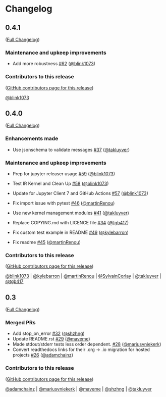 # Changelog

<!-- <START NEW CHANGELOG ENTRY> -->

## 0.4.1

([Full Changelog](https://github.com/jupyter/jupyter_kernel_test/compare/v0.4.0...87bdb591a83640ec76fe74ce11611a821653d0a6))

### Maintenance and upkeep improvements

- Add more robustness [#62](https://github.com/jupyter/jupyter_kernel_test/pull/62) ([@blink1073](https://github.com/blink1073))

### Contributors to this release

([GitHub contributors page for this release](https://github.com/jupyter/jupyter_kernel_test/graphs/contributors?from=2021-11-30&to=2021-12-02&type=c))

[@blink1073](https://github.com/search?q=repo%3Ajupyter%2Fjupyter_kernel_test+involves%3Ablink1073+updated%3A2021-11-30..2021-12-02&type=Issues)

<!-- <END NEW CHANGELOG ENTRY> -->

## 0.4.0

([Full Changelog](https://github.com/jupyter/jupyter_kernel_test/compare/0.3...687e6f83af9cecae832c4ad8f79291322def23e5))

### Enhancements made

- Use jsonschema to validate messages [#37](https://github.com/jupyter/jupyter_kernel_test/pull/37) ([@takluyver](https://github.com/takluyver))

### Maintenance and upkeep improvements

- Prep for jupyter releaser usage [#59](https://github.com/jupyter/jupyter_kernel_test/pull/59) ([@blink1073](https://github.com/blink1073))
- Test IR Kernel and Clean Up [#58](https://github.com/jupyter/jupyter_kernel_test/pull/58) ([@blink1073](https://github.com/blink1073))
- Update for Jupyter Client 7 and GitHub Actions [#57](https://github.com/jupyter/jupyter_kernel_test/pull/57) ([@blink1073](https://github.com/blink1073))
- Fix import issue with pytest [#46](https://github.com/jupyter/jupyter_kernel_test/pull/46) ([@martinRenou](https://github.com/martinRenou))
- Use new kernel management modules [#41](https://github.com/jupyter/jupyter_kernel_test/pull/41) ([@takluyver](https://github.com/takluyver))
- Replace COPYING.md with LICENCE file [#34](https://github.com/jupyter/jupyter_kernel_test/pull/34) ([@tgb417](https://github.com/tgb417))

- Fix custom test example in README [#49](https://github.com/jupyter/jupyter_kernel_test/pull/49) ([@kylebarron](https://github.com/kylebarron))
- Fix readme [#45](https://github.com/jupyter/jupyter_kernel_test/pull/45) ([@martinRenou](https://github.com/martinRenou))

### Contributors to this release

([GitHub contributors page for this release](https://github.com/jupyter/jupyter_kernel_test/graphs/contributors?from=2017-04-28&to=2021-11-30&type=c))

[@blink1073](https://github.com/search?q=repo%3Ajupyter%2Fjupyter_kernel_test+involves%3Ablink1073+updated%3A2017-04-28..2021-11-30&type=Issues) | [@kylebarron](https://github.com/search?q=repo%3Ajupyter%2Fjupyter_kernel_test+involves%3Akylebarron+updated%3A2017-04-28..2021-11-30&type=Issues) | [@martinRenou](https://github.com/search?q=repo%3Ajupyter%2Fjupyter_kernel_test+involves%3AmartinRenou+updated%3A2017-04-28..2021-11-30&type=Issues) | [@SylvainCorlay](https://github.com/search?q=repo%3Ajupyter%2Fjupyter_kernel_test+involves%3ASylvainCorlay+updated%3A2017-04-28..2021-11-30&type=Issues) | [@takluyver](https://github.com/search?q=repo%3Ajupyter%2Fjupyter_kernel_test+involves%3Atakluyver+updated%3A2017-04-28..2021-11-30&type=Issues) | [@tgb417](https://github.com/search?q=repo%3Ajupyter%2Fjupyter_kernel_test+involves%3Atgb417+updated%3A2017-04-28..2021-11-30&type=Issues)

## 0.3

([Full Changelog](https://github.com/jupyter/jupyter_kernel_test/compare/7283c8c...309feed))

### Merged PRs

- Add stop_on_error [#32](https://github.com/jupyter/jupyter_kernel_test/pull/32) ([@shzhng](https://github.com/shzhng))
- Update README.rst [#29](https://github.com/jupyter/jupyter_kernel_test/pull/29) ([@maveme](https://github.com/maveme))
- Made stdout/stderr tests less order dependent. [#28](https://github.com/jupyter/jupyter_kernel_test/pull/28) ([@mariusvniekerk](https://github.com/mariusvniekerk))
- Convert readthedocs links for their .org -> .io migration for hosted projects [#26](https://github.com/jupyter/jupyter_kernel_test/pull/26) ([@adamchainz](https://github.com/adamchainz))

### Contributors to this release

([GitHub contributors page for this release](https://github.com/jupyter/jupyter_kernel_test/graphs/contributors?from=2016-06-13&to=2017-04-28&type=c))

[@adamchainz](https://github.com/search?q=repo%3Ajupyter%2Fjupyter_kernel_test+involves%3Aadamchainz+updated%3A2016-06-13..2017-04-28&type=Issues) | [@mariusvniekerk](https://github.com/search?q=repo%3Ajupyter%2Fjupyter_kernel_test+involves%3Amariusvniekerk+updated%3A2016-06-13..2017-04-28&type=Issues) | [@maveme](https://github.com/search?q=repo%3Ajupyter%2Fjupyter_kernel_test+involves%3Amaveme+updated%3A2016-06-13..2017-04-28&type=Issues) | [@shzhng](https://github.com/search?q=repo%3Ajupyter%2Fjupyter_kernel_test+involves%3Ashzhng+updated%3A2016-06-13..2017-04-28&type=Issues) | [@takluyver](https://github.com/search?q=repo%3Ajupyter%2Fjupyter_kernel_test+involves%3Atakluyver+updated%3A2016-06-13..2017-04-28&type=Issues)
